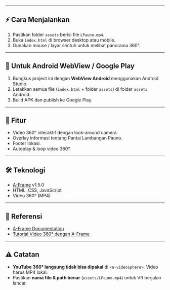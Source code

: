 
---

## ⚡ Cara Menjalankan

1. Pastikan folder `assets` berisi file `LPauno.mp4`.
2. Buka `index.html` di browser desktop atau mobile.
3. Gunakan mouse / layar sentuh untuk melihat panorama 360°.

---

## 📱 Untuk Android WebView / Google Play

1. Bungkus project ini dengan **WebView Android** menggunakan Android Studio.
2. Letakkan semua file (`index.html` + folder `assets`) di folder `assets` Android.
3. Build APK dan publish ke Google Play.

---

## 🎨 Fitur

- Video 360° interaktif dengan look-around camera.
- Overlay informasi tentang Pantai Lambangan Pauno.
- Footer lokasi.
- Autoplay & loop video 360°.

---

## 🛠️ Teknologi

- [A-Frame](https://aframe.io/) v1.5.0
- HTML, CSS, JavaScript
- Video 360° (MP4)

---

## 🔗 Referensi

- [A-Frame Documentation](https://aframe.io/docs/)
- [Tutorial Video 360° dengan A-Frame](https://aframe.io/examples/)

---

## ⚠️ Catatan

- **YouTube 360° langsung tidak bisa dipakai** di `<a-videosphere>`. Video harus MP4 lokal.
- Pastikan **nama file & path benar** (`assets/LPauno.mp4`) untuk VR berjalan lancar.
